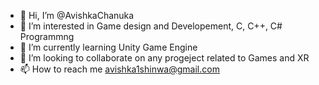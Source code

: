 - 👋 Hi, I’m @AvishkaChanuka
- 👀 I’m interested in Game design and Developement, C, C++, C# Programmng
- 🌱 I’m currently learning Unity Game Engine
- 💞️ I’m looking to collaborate on any progeject related to Games and XR
- 📫 How to reach me avishka1shinwa@gmail.com

<!---
AvishkaChanuka/AvishkaChanuka is a ✨ special ✨ repository because its `README.md` (this file) appears on your GitHub profile.
You can click the Preview link to take a look at your changes.
--->

